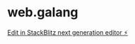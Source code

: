 # web.galang

[Edit in StackBlitz next generation editor ⚡️](https://stackblitz.com/~/github.com/Baruncah1724/web.galang)